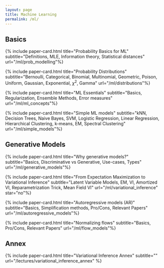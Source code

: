 ```yaml
---
layout: page
title: Machine Learning
permalink: /ml/
---
```


<!-- This page contains explanations of diverse ML topics we found interesting. -->

<!-- ## Unsupervised Learning -->
## Basics

{% include paper-card.html
title="Probability Basics for ML"
subtitle="Definitions, MLE, Information theory, Statistical distances"
url="/ml/prob_modelling"%}

{% include paper-card.html
title="Probability Distributions"
subtitle="Bernoulli, Categorical, Binomial, Multinomial, Geometric, Poison, Uniform, Gaussian, Exponential, $\chi^2$, Gamma"
url="/ml/distributions"%}

{% include paper-card.html
title="ML Essentials"
subtitle="Basics, Regularization, Ensemble Methods, Error measures"
url="/ml/ml_concepts"%}

{% include paper-card.html
title="Simple ML models"
subtitle="kNN, Decision Trees, Naive Bayes, SVM, Logistic Regression, Linear Regression, Hierarchical Clustering, k-means, EM, Spectral Clustering"
url="/ml/simple_models"%}


## Generative Models

{% include paper-card.html
title="Why generative models?"
subtitle="Basics, Discriminative vs Generative, Use-cases, Types"
url="/ml/generative_models"%}

{% include paper-card.html
title="From Expectation Maximization to Variational Inference"
subtitle="Latent Variable Models, EM, VI, Amortized VI, Reparametrization Trick, Mean Field VI"
url="/ml/variational_inference"
star="no"%}

{% include paper-card.html
title="Autoregressive models (AR)"
subtitle="Basics, Simplification methods, Pro/Cons, Relevant Papers"
url="/ml/autoregressive_models"%}

{% include paper-card.html
title="Normalizing flows"
subtitle="Basics, Pro/Cons, Relevant Papers"
url="/ml/flow_models"%}
<!-- 
## Pay attention!

{% include paper-card.html
title="Attention Basics"
subtitle="Hard Attention, Soft Attention, Associative Attention, Introspective Attention"
url="/ml/attention"%} -->

## Annex

{% include paper-card.html title="Variational Inference Annex" subtitle="" url="/lectures/variational_inference_annex"   %}
